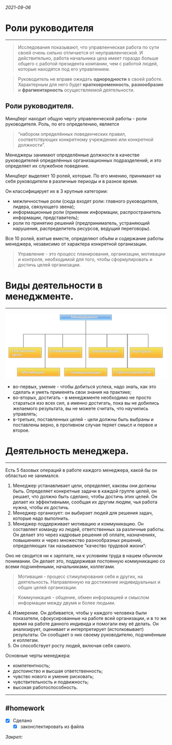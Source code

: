 *2021-09-06*

# Роли руководителя
---
>Исследования показывают, что управленческая работа по сути своей очень сильно отличается от неуправленческой. И действительно, работа начальника цеха имеет гораздо больше общего с работой президента компании, чем с работой людей, которые находятся под его управлением.

>Руководитель не вправе ожидать **однородности** в своей работе. Характерным для него будет **кратковременность**, **разнообразие** и **фрагментарность** осуществляемой деятельности.

## Роли руководителя.

Минцберг находит общую черту управленческой работы - роли руководителя. Роль, по его определению, является

>“набором определённых поведенческих правил, соответствующих конкретному учреждению или конкретной должности”. 

Менеджеры занимают определённые должности в качестве руководителей определённых организационных подразделений, и это определяет их служебное поведение.

Минцберг выделяет 10 ролей, которые. По его мнению, принимают на себя руководители в различные периоды и в разное время.

Он классифицирует их в З крупные категории:
- межличностные роли (сюда входят роли: главного руководителя, лидера, связующего звена);
- информационные роли (приемник информации, распространитель информации, представитель);
- роли по принятию решений (предприниматель, устраняющий нарушения, распределитель ресурсов, ведущий переговоры).

Все 10 ролей, взятые вместе, определяют объём и содержание работы менеджера, независимо от характера конкретной организации.

>Управление - это процесс планирования, организации, мотивации и контроля, необходимой для того, чтобы сформулировать и достичь целей организации.

# Виды деятельности в менеджменте.
---
![](../Files/image1.png)

- во-первых, умение - чтобы добиться успеха, надо знать, как это сделать и уметь применять свои знания на практике;
- во-вторых, достигать - в менеджменте необходимо не просто стараться изо всех сил, а именно достигать, пока вы не добились желаемого результата, вы не можете считать, что научились управлять;
- в-третьих, поставленных целей - цели должны быть выбраны и поставлены верно, в противном случае теряет смысл и первое и второе. 
# Деятельность менеджера.
---
Есть 5 базовых операций в работе каждого менеджера, какой бы он областью не занимался.

1. Менеджер устанавливает цели, определяет, каковы они должны быть. Определяет конкретные задачи в каждой группе целей, он решает, что должно быть сделано, чтобы достичь этих целей. Он делает их эффективными, сообщая их другим людям, чья работа нужна, чтобы их достичь.
2. Менеджер организует: он выбирает людей для решения задач, которые надо выполнить.
3. Менеджер поддерживает мотивацию и коммуникацию. Он составляет команду из людей, ответственных за различные работы. Он делает это через кадровые решения об оплате, назначениях, повышениях и через множество разнообразных решений, определяющих так называемое “качество трудовой жизни”:

Оно не сводится ни к зарплате, ни к условиям труда в нашем обычном понимании. Он делает это, поддерживая постоянную коммуникацию со всеми подчинёнными, начальниками, коллегами.

>Мотивация - процесс стимулирования себя и других, на деятельность. Направленную на достижение индивидуальных и общих целей организации.

>Коммуникация - общение, обмен информацией и смыслом информации между двумя и более людьми.

4. Измерение. Он добивается, чтобы у каждого человека были показатели, сфокусированные на работе всей организации, и в то же время на работе данного индивида и помогали ему её делать. Он анализирует, оценивает и интерпретирует (истолковывает) результаты. Он сообщает о них своему руководителю, подчинённым и коллегам.
5. Он способствует росту людей, включая себя самого.

Основные черты менеджера:
- компетентность;
- достоинство и высшая ответственность;
- чувство нового и умение рисковать;
- чувствительность и подвижность;
- высокая работоспособность.

---

##    #homework 

- [x]  Сделано
	- [x] законспектировать из файла

_Закреп:_
